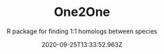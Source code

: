 ---
title: One2One
subtitle: R package for finding 1:1 homologs between species
date: 2020-09-25T13:33:52.963Z
draft: false
featured: false
external_link: https://github.com/neurogenomics/One2One
---